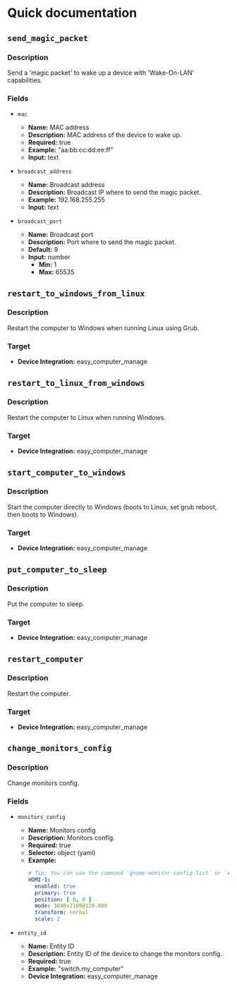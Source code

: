# Quick documentation

## `send_magic_packet`

### Description

Send a 'magic packet' to wake up a device with 'Wake-On-LAN' capabilities.

### Fields

- `mac`
    - **Name:** MAC address
    - **Description:** MAC address of the device to wake up.
    - **Required:** true
    - **Example:** "aa:bb:cc:dd:ee:ff"
    - **Input:** text

- `broadcast_address`
    - **Name:** Broadcast address
    - **Description:** Broadcast IP where to send the magic packet.
    - **Example:** 192.168.255.255
    - **Input:** text

- `broadcast_port`
    - **Name:** Broadcast port
    - **Description:** Port where to send the magic packet.
    - **Default:** 9
    - **Input:** number
        - **Min:** 1
        - **Max:** 65535

## `restart_to_windows_from_linux`

### Description

Restart the computer to Windows when running Linux using Grub.

### Target

- **Device Integration:** easy_computer_manage

## `restart_to_linux_from_windows`

### Description

Restart the computer to Linux when running Windows.

### Target

- **Device Integration:** easy_computer_manage

## `start_computer_to_windows`

### Description

Start the computer directly to Windows (boots to Linux, set grub reboot, then boots to Windows).

### Target

- **Device Integration:** easy_computer_manage

## `put_computer_to_sleep`

### Description

Put the computer to sleep.

### Target

- **Device Integration:** easy_computer_manage

## `restart_computer`

### Description

Restart the computer.

### Target

- **Device Integration:** easy_computer_manage

## `change_monitors_config`

### Description

Change monitors config.

### Fields

- `monitors_config`
    - **Name:** Monitors config
    - **Description:** Monitors config.
    - **Required:** true
    - **Selector:** object (yaml)
    - **Example:**
      ```yaml
      # Tip: You can use the command `gnome-monitor-config list` or `xrandr` to your monitors names and resolutions.
      HDMI-1:
        enabled: true
        primary: true
        position: [ 0, 0 ]
        mode: 3840x2160@120.000
        transform: normal
        scale: 2
      ```
  

- `entity_id`
    - **Name:** Entity ID
    - **Description:** Entity ID of the device to change the monitors config.
    - **Required:** true
    - **Example:** "switch.my_computer"
    - **Device Integration:** easy_computer_manage
